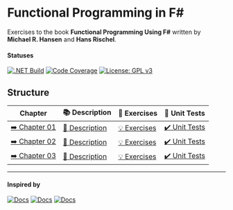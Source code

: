 # Functional Programming in F#

Exercises to the book __Functional Programming Using F#__ written by __Michael R. Hansen__ and __Hans Rischel__.

#### Statuses

[![.NET Build](https://github.com/eminencegrs/fp-in-fs/actions/workflows/dotnet.yml/badge.svg?branch=main)](https://github.com/eminencegrs/fp-in-fs/actions/workflows/dotnet.yml)
[![Code Coverage](https://codecov.io/gh/eminencegrs/fp-in-fs/graph/badge.svg?token=CW5LJZM9VW)](https://codecov.io/gh/eminencegrs/fp-in-fs)
[![License: GPL v3](https://img.shields.io/badge/License-GPLv3-blue.svg)](https://github.com/eminencegrs/fp-in-fs?tab=GPL-3.0-1-ov-file)

## Structure

| Chapter                                      | 📚 Description                                               | 💪 Exercises                                             | 🧪 Unit Tests                                            |
|----------------------------------------------|--------------------------------------------------------------|----------------------------------------------------------|----------------------------------------------------------|
| [➡️ Chapter 01](./src/FPinFSharp.Chapter_01) | [📝 Description](./src/FPinFSharp.Chapter_01/Description.md) | [💡 Exercises](./src/FPinFSharp.Chapter_01/Exercises.fs) | [✔️ Unit Tests](./tests/FPinFSharp.Chapter_01.UnitTests) |
| [➡️ Chapter 02](./src/FPinFSharp.Chapter_02) | [📝 Description](./src/FPinFSharp.Chapter_02/Description.md) | [💡 Exercises](./src/FPinFSharp.Chapter_02/Exercises.fs) | [✔️ Unit Tests](./tests/FPinFSharp.Chapter_02.UnitTests) |
| [➡️ Chapter 03](./src/FPinFSharp.Chapter_03) | [📝 Description](./src/FPinFSharp.Chapter_03/Description.md) | [💡 Exercises](./src/FPinFSharp.Chapter_03/Exercises.fs) | [✔️ Unit Tests](./src/FPinFSharp.Chapter_03.UnitTests)   |

----

#### Inspired by 

[![Docs](https://badgen.net/badge/docs/fsharp.org/blue)](https://fsharp.org)
[![Docs](https://badgen.net/badge/microsoft/learn/green)](https://learn.microsoft.com/dotnet/fsharp)
[![Docs](https://badgen.net/badge/fsharp/for%20fun%20and%20profit/cyan)](https://fsharpforfunandprofit.com)
